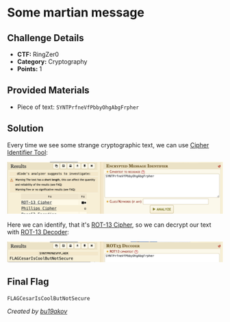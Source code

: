 # Some martian message

## Challenge Details 

- **CTF:** RingZer0
- **Category:** Cryptography
- **Points:** 1

## Provided Materials

- Piece of text: `SYNTPrfneVfPbbyOhgAbgFrpher`


## Solution

Every time we see some strange cryptographic text, we can use [Cipher Identifier Tool](https://www.dcode.fr/cipher-identifier):

![Image](./rot13.jpg)

Here we can identify, that it's [ROT-13 Cipher](https://en.wikipedia.org/wiki/ROT13), so we can decrypt our text with [ROT-13 Decoder](https://www.dcode.fr/rot-13-cipher):

![Result](./result.jpg)

## Final Flag

`FLAGCesarIsCoolButNotSecure`

*Created by [bu19akov](https://github.com/bu19akov)*